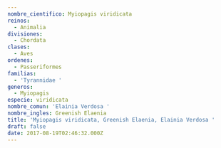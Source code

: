 ```yaml
---
nombre_cientifico: Myiopagis viridicata
reinos:
  - Animalia
divisiones:
  - Chordata
clases:
  - Aves
ordenes:
  - Passeriformes
familias:
  - 'Tyrannidae '
generos:
  - Myiopagis
especie: viridicata
nombre_comun: 'Elainia Verdosa '
nombre_ingles: Greenish Elaenia
title: 'Myiopagis viridicata, Greenish Elaenia, Elainia Verdosa '
draft: false
date: 2017-08-19T02:46:32.000Z
---
```



